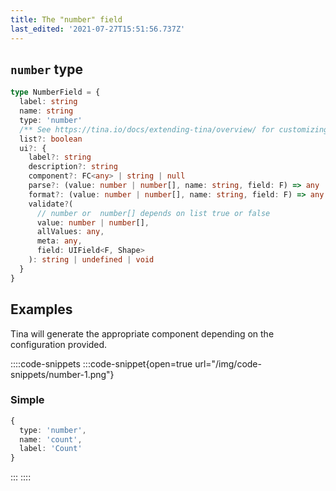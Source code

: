 ```yaml
---
title: The "number" field
last_edited: '2021-07-27T15:51:56.737Z'
---
```


## `number` type

```ts
type NumberField = {
  label: string
  name: string
  type: 'number'
  /** See https://tina.io/docs/extending-tina/overview/ for customizing the UI **/
  list?: boolean
  ui?: {
    label?: string
    description?: string
    component?: FC<any> | string | null
    parse?: (value: number | number[], name: string, field: F) => any
    format?: (value: number | number[], name: string, field: F) => any
    validate?(
      // number or  number[] depends on list true or false
      value: number | number[],
      allValues: any,
      meta: any,
      field: UIField<F, Shape>
    ): string | undefined | void
  }
}
```

## Examples

Tina will generate the appropriate component depending on the
configuration provided.

::::code-snippets
:::code-snippet{open=true url="/img/code-snippets/number-1.png"}

### Simple

```ts
{
  type: 'number',
  name: 'count',
  label: 'Count'
}
```

:::
::::
